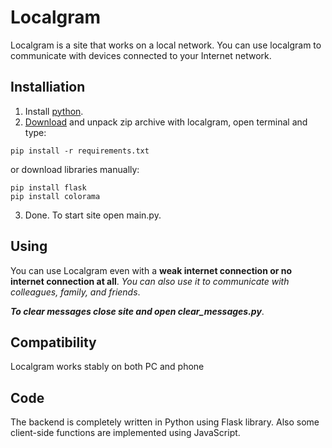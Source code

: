 # Localgram
Localgram is a site that works on a local network.
You can use localgram to communicate with devices connected to your Internet network.
## Installiation
1. Install [python](https://www.python.org/downloads/).
2. [Download](https://github.com/livemer/Localgram/archive/refs/heads/main.zip) and unpack zip archive with localgram, open terminal and type:
```
pip install -r requirements.txt
```
or download libraries manually:
```
pip install flask
pip install colorama
```
3. Done. To start site open main.py.
## Using
You can use Localgram even with a **weak internet connection or no internet connection at all**. *You can also use it to communicate with colleagues, family, and friends*.

***To clear messages close site and open clear_messages.py***.
## Compatibility
Localgram works stably on both PC and phone
## Code
The backend is completely written in Python using Flask library. Also some client-side functions are implemented using JavaScript.
